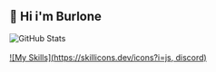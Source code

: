 ## 👋 Hi i'm Burlone
![GitHub Stats](https://github-readme-stats.vercel.app/api?username=burlone0&theme=midnight-purple)
<br>
<br>
[![My Skills](https://skillicons.dev/icons?i=js, discord)](https://skillicons.dev)
